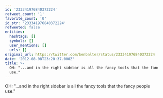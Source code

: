 ```yaml
---
id: '233341976840372224'
retweet_count: '1'
favorite_count: '0'
id_str: '233341976840372224'
retweeted: false
entities:
  hashtags: []
  symbols: []
  user_mentions: []
  urls: []
original_url: https://twitter.com/benbalter/status/233341976840372224
date: '2012-08-08T23:20:37.000Z'
title: >-
  OH: "...and in the right sidebar is all the fancy tools that the fancy people
  use."
---
```


OH: "...and in the right sidebar is all the fancy tools that the fancy people use."